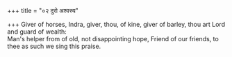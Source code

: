 +++
title = "०२ दुरो अश्वस्य"

+++
Giver of horses, Indra, giver, thou, of kine, giver of barley, thou art Lord and guard of wealth:  
     Man's helper from of old, not disappointing hope, Friend of our friends, to thee as such we sing this praise.